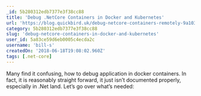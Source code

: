 ```yaml
---
_id: 5b280312edb7377e3f38cc88
title: 'Debug .NetCore Containers in Docker and Kubernetes'
url: 'https://blog.quickbird.uk/debug-netcore-containers-remotely-9a103060b2ff'
category: 5b280312edb7377e3f38cc88
slug: 'debug-netcore-containers-in-docker-and-kubernetes'
user_id: 5a83ce59d6eb0005c4ecda2c
username: 'bill-s'
createdOn: '2018-06-18T19:08:02.960Z'
tags: [.net-core]
---
```


Many find it confusing, how to debug application in docker containers. In fact, it is reasonably straight forward, it just isn’t documented properly, especially in .Net land. Let’s go over what’s needed:
